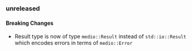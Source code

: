 ### unreleased

#### Breaking Changes

* Result type is now of type `medio::Result` instead of `std::io::Result` which encodes errors in terms of `medio::Error`
